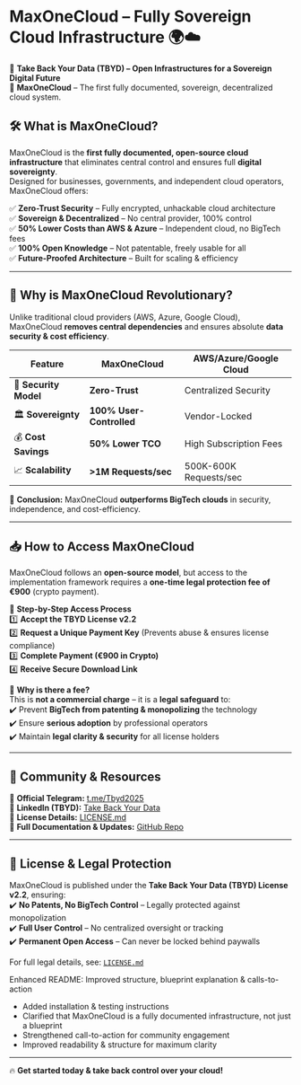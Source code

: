 # MaxOneCloud – Fully Sovereign Cloud Infrastructure 🌍☁️

🚀 **Take Back Your Data (TBYD) – Open Infrastructures for a Sovereign Digital Future**  
🔐 **MaxOneCloud** – The first fully documented, sovereign, decentralized cloud system.

## 🛠️ What is MaxOneCloud?
MaxOneCloud is the **first fully documented, open-source cloud infrastructure** that eliminates central control and ensures full **digital sovereignty**.  
Designed for businesses, governments, and independent cloud operators, MaxOneCloud offers:

✅ **Zero-Trust Security** – Fully encrypted, unhackable cloud architecture  
✅ **Sovereign & Decentralized** – No central provider, 100% control  
✅ **50% Lower Costs than AWS & Azure** – Independent cloud, no BigTech fees  
✅ **100% Open Knowledge** – Not patentable, freely usable for all  
✅ **Future-Proofed Architecture** – Built for scaling & efficiency  

---

## 🚀 Why is MaxOneCloud Revolutionary?  
Unlike traditional cloud providers (AWS, Azure, Google Cloud), MaxOneCloud **removes central dependencies** and ensures absolute **data security & cost efficiency**.

| Feature               | MaxOneCloud         | AWS/Azure/Google Cloud |
|-----------------------|--------------------|------------------------|
| 🔐 **Security Model** | **Zero-Trust**      | Centralized Security   |
| 🏛 **Sovereignty**    | **100% User-Controlled** | Vendor-Locked |
| 💰 **Cost Savings**   | **50% Lower TCO**   | High Subscription Fees |
| 📈 **Scalability**    | **>1M Requests/sec** | 500K-600K Requests/sec |

📌 **Conclusion:** MaxOneCloud **outperforms BigTech clouds** in security, independence, and cost-efficiency.

---

## 📥 How to Access MaxOneCloud  
MaxOneCloud follows an **open-source model**, but access to the implementation framework requires a **one-time legal protection fee of €900** (crypto payment).

📌 **Step-by-Step Access Process**  
1️⃣ **Accept the TBYD License v2.2**  
2️⃣ **Request a Unique Payment Key** (Prevents abuse & ensures license compliance)  
3️⃣ **Complete Payment (€900 in Crypto)**  
4️⃣ **Receive Secure Download Link**  

📌 **Why is there a fee?**  
This is **not a commercial charge** – it is a **legal safeguard** to:  
✔️ Prevent **BigTech from patenting & monopolizing** the technology  
✔️ Ensure **serious adoption** by professional operators  
✔️ Maintain **legal clarity & security** for all license holders  

---

## 🔗 Community & Resources  

💬 **Official Telegram:** [t.me/Tbyd2025](https://t.me/Tbyd2025)  
💼 **LinkedIn (TBYD):** [Take Back Your Data](https://www.linkedin.com/company/take-back-your-data/)  
📜 **License Details:** [LICENSE.md](LICENSE.md)  
📢 **Full Documentation & Updates:** [GitHub Repo](https://github.com/TBYD-SAC)  

---

## 📜 License & Legal Protection  
MaxOneCloud is published under the **Take Back Your Data (TBYD) License v2.2**, ensuring:  
✔️ **No Patents, No BigTech Control** – Legally protected against monopolization  
✔️ **Full User Control** – No centralized oversight or tracking  
✔️ **Permanent Open Access** – Can never be locked behind paywalls  

For full legal details, see: [`LICENSE.md`](LICENSE.md)

Enhanced README: Improved structure, blueprint explanation & calls-to-action
- Added installation & testing instructions
- Clarified that MaxOneCloud is a fully documented infrastructure, not just a blueprint
- Strengthened call-to-action for community engagement
- Improved readability & structure for maximum clarity

---

🔥 **Get started today & take back control over your cloud!**  
